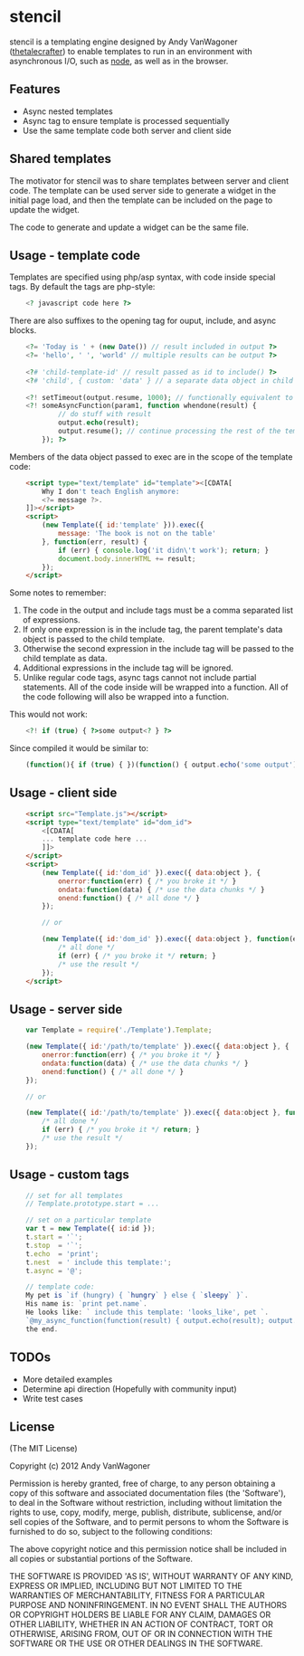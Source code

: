 # stencil

stencil is a templating engine designed by Andy VanWagoner
([thetalecrafter](http://github.com/thetalecrafter))
to enable templates to run in an environment with asynchronous I/O,
such as [node](http://nodejs.org), as well as in the browser.

## Features

  * Async nested templates
  * Async tag to ensure template is processed sequentially
  * Use the same template code both server and client side


## Shared templates

The motivator for stencil was to share templates between server and client code.
The template can be used server side to generate a widget in the initial page load,
and then the template can be included on the page to update the widget.

The code to generate and update a widget can be the same file.


## Usage - template code

Templates are specified using php/asp syntax, with code inside special tags.
By default the tags are php-style:

```php
	<? javascript code here ?>
```

There are also suffixes to the opening tag for ouput, include, and async blocks.

```php
	<?= 'Today is ' + (new Date()) // result included in output ?>
	<?= 'hello', ' ', 'world' // multiple results can be output ?>
	
	<?# 'child-template-id' // result passed as id to include() ?>
	<?# 'child', { custom: 'data' } // a separate data object in child ?>
	
	<?! setTimeout(output.resume, 1000); // functionally equivalent to php usleep(1000) ?>
	<?! someAsyncFunction(param1, function whendone(result) {
			// do stuff with result
			output.echo(result);
			output.resume(); // continue processing the rest of the template
		}); ?>
```

Members of the data object passed to exec are in the scope of the template code:

```html
	<script type="text/template" id="template"><[CDATA[
		Why I don't teach English anymore:
		<?= message ?>.
	]]></script>
	<script>
		(new Template({ id:'template' })).exec({
			message: 'The book is not on the table'
		}, function(err, result) {
			if (err) { console.log('it didn\'t work'); return; }
			document.body.innerHTML += result;
		});
	</script>
```


Some notes to remember:

1. The code in the output and include tags must be a comma separated list of expressions.
2. If only one expression is in the include tag,
the parent template's data object is passed to the child template.
3. Otherwise the second expression in the include tag will be passed to the child template as data.
4. Additional expressions in the include tag will be ignored.
5. Unlike regular code tags, async tags cannot not include partial statements.
All of the code inside will be wrapped into a function.
All of the code following will also be wrapped into a function.

This would not work:

```php
	<?! if (true) { ?>some output<? } ?>
```

Since compiled it would be similar to:

```javascript
	(function(){ if (true) { })(function() { output.echo('some output'); } });
```


## Usage - client side

```html
	<script src="Template.js"></script>
	<script type="text/template" id="dom_id">
		<[CDATA[
		... template code here ...
		]]>
	</script>
	<script>
		(new Template({ id:'dom_id' }).exec({ data:object }, {
			onerror:function(err) { /* you broke it */ }
			ondata:function(data) { /* use the data chunks */ }
			onend:function() { /* all done */ }
		});

		// or

		(new Template({ id:'dom_id' }).exec({ data:object }, function(err, result) {
			/* all done */ 
			if (err) { /* you broke it */ return; }
			/* use the result */
		});
	</script>
```


## Usage - server side

```javascript
	var Template = require('./Template').Template;

	(new Template({ id:'/path/to/template' }).exec({ data:object }, {
		onerror:function(err) { /* you broke it */ }
		ondata:function(data) { /* use the data chunks */ }
		onend:function() { /* all done */ }
	});

	// or

	(new Template({ id:'/path/to/template' }).exec({ data:object }, function(err, result) {
		/* all done */ 
		if (err) { /* you broke it */ return; }
		/* use the result */
	});
```


## Usage - custom tags

```javascript
	// set for all templates
	// Template.prototype.start = ...

	// set on a particular template
	var t = new Template({ id:id });
	t.start = '`';
	t.stop  = '`';
	t.echo  = 'print';
	t.nest  = ' include this template:';
	t.async = '@';

	// template code:
	My pet is `if (hungry) { `hungry` } else { `sleepy` }`.
	His name is: `print pet.name`.
	He looks like: ` include this template: 'looks_like', pet `.
	`@my_async_function(function(result) { output.echo(result); output.resume(); });`
	the end.
```


## TODOs

  * More detailed examples
  * Determine api direction (Hopefully with community input)
  * Write test cases


## License 

(The MIT License)

Copyright (c) 2012 Andy VanWagoner

Permission is hereby granted, free of charge, to any person obtaining
a copy of this software and associated documentation files (the
'Software'), to deal in the Software without restriction, including
without limitation the rights to use, copy, modify, merge, publish,
distribute, sublicense, and/or sell copies of the Software, and to
permit persons to whom the Software is furnished to do so, subject to
the following conditions:

The above copyright notice and this permission notice shall be
included in all copies or substantial portions of the Software.

THE SOFTWARE IS PROVIDED 'AS IS', WITHOUT WARRANTY OF ANY KIND,
EXPRESS OR IMPLIED, INCLUDING BUT NOT LIMITED TO THE WARRANTIES OF
MERCHANTABILITY, FITNESS FOR A PARTICULAR PURPOSE AND NONINFRINGEMENT.
IN NO EVENT SHALL THE AUTHORS OR COPYRIGHT HOLDERS BE LIABLE FOR ANY
CLAIM, DAMAGES OR OTHER LIABILITY, WHETHER IN AN ACTION OF CONTRACT,
TORT OR OTHERWISE, ARISING FROM, OUT OF OR IN CONNECTION WITH THE
SOFTWARE OR THE USE OR OTHER DEALINGS IN THE SOFTWARE.
